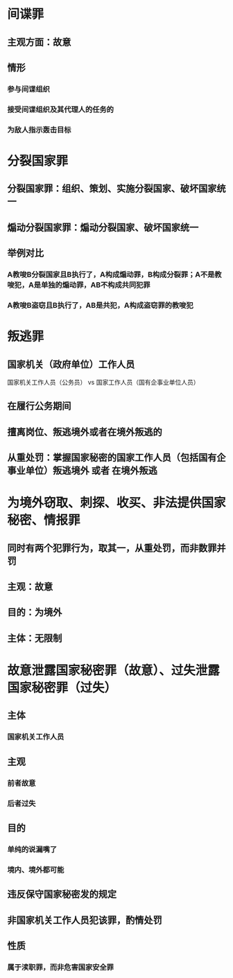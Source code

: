 # 间谍罪

## 主观方面：故意
## 情形
### 参与间谍组织
### 接受间谍组织及其代理人的任务的
### 为敌人指示轰击目标

# 分裂国家罪
## 分裂国家罪：组织、策划、实施分裂国家、破坏国家统一
## 煽动分裂国家罪：煽动分裂国家、破坏国家统一
## 举例对比
### A教唆B分裂国家且B执行了，A构成煽动罪，B构成分裂罪；A不是教唆犯，A是单独的煽动罪，AB不构成共同犯罪
### A教唆B盗窃且B执行了，AB是共犯，A构成盗窃罪的教唆犯
# 叛逃罪
## 国家机关（政府单位）工作人员
国家机关工作人员（公务员） vs 国家工作人员（国有企事业单位人员）
## 在履行公务期间
## 擅离岗位、叛逃境外或者在境外叛逃的
## 从重处罚：掌握国家秘密的国家工作人员（包括国有企事业单位）叛逃境外 或者 在境外叛逃
# 为境外窃取、刺探、收买、非法提供国家秘密、情报罪
## 同时有两个犯罪行为，取其一，从重处罚，而非数罪并罚
## 主观：故意
## 目的：为境外
## 主体：无限制
# 故意泄露国家秘密罪（故意）、过失泄露国家秘密罪（过失）
## 主体
### 国家机关工作人员
## 主观
### 前者故意
### 后者过失
## 目的
### 单纯的说漏嘴了
### 境内、境外都可能
## 违反保守国家秘密发的规定
## 非国家机关工作人员犯该罪，酌情处罚
## 性质
### 属于渎职罪，而非危害国家安全罪